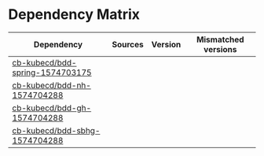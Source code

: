 # Dependency Matrix

Dependency | Sources | Version | Mismatched versions
---------- | ------- | ------- | -------------------
[cb-kubecd/bdd-spring-1574703175](https://github.com/cb-kubecd/bdd-spring-1574703175.git) |  | []() | 
[cb-kubecd/bdd-nh-1574704288](https://github.com/cb-kubecd/bdd-nh-1574704288.git) |  | []() | 
[cb-kubecd/bdd-gh-1574704288](https://github.com/cb-kubecd/bdd-gh-1574704288.git) |  | []() | 
[cb-kubecd/bdd-sbhg-1574704288](https://github.com/cb-kubecd/bdd-sbhg-1574704288.git) |  | []() | 
